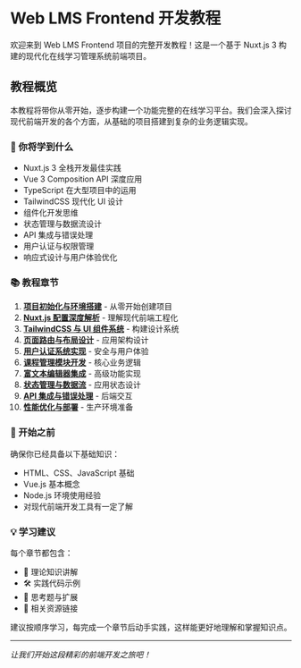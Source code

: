 # Web LMS Frontend 开发教程

欢迎来到 Web LMS Frontend 项目的完整开发教程！这是一个基于 Nuxt.js 3 构建的现代化在线学习管理系统前端项目。

## 教程概览

本教程将带你从零开始，逐步构建一个功能完整的在线学习平台。我们会深入探讨现代前端开发的各个方面，从基础的项目搭建到复杂的业务逻辑实现。

### 🎯 你将学到什么

- Nuxt.js 3 全栈开发最佳实践
- Vue 3 Composition API 深度应用
- TypeScript 在大型项目中的运用
- TailwindCSS 现代化 UI 设计
- 组件化开发思维
- 状态管理与数据流设计
- API 集成与错误处理
- 用户认证与权限管理
- 响应式设计与用户体验优化

### 📚 教程章节

1. **[项目初始化与环境搭建](./01-project-setup.md)** - 从零开始创建项目
2. **[Nuxt.js 配置深度解析](./02-nuxt-config.md)** - 理解现代前端工程化
3. **[TailwindCSS 与 UI 组件系统](./03-ui-system.md)** - 构建设计系统
4. **[页面路由与布局设计](./04-routing-layouts.md)** - 应用架构设计
5. **[用户认证系统实现](./05-authentication.md)** - 安全与用户体验
6. **[课程管理模块开发](./06-course-management.md)** - 核心业务逻辑
7. **[富文本编辑器集成](./07-rich-editor.md)** - 高级功能实现
8. **[状态管理与数据流](./08-state-management.md)** - 应用状态设计
9. **[API 集成与错误处理](./09-api-integration.md)** - 后端交互
10. **[性能优化与部署](./10-optimization-deployment.md)** - 生产环境准备

### 🚀 开始之前

确保你已经具备以下基础知识：
- HTML、CSS、JavaScript 基础
- Vue.js 基本概念
- Node.js 环境使用经验
- 对现代前端开发工具有一定了解

### 💡 学习建议

每个章节都包含：
- 📖 理论知识讲解
- 🛠️ 实践代码示例
- 💭 思考题与扩展
- 🔗 相关资源链接

建议按顺序学习，每完成一个章节后动手实践，这样能更好地理解和掌握知识点。

---

*让我们开始这段精彩的前端开发之旅吧！*